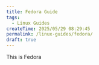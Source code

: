```yaml
---
title: Fedora Guide
tags:
  - Linux Guides
createTime: 2025/05/29 08:29:45
permalink: /linux-guides/fedora/
draft: true
---
```


This is Fedora
